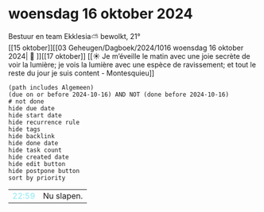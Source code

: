 # woensdag 16 oktober 2024

Bestuur en team Ekklesia⛅ bewolkt, 21°<br>[[15 oktober]][[03 Geheugen/Dagboek/2024/1016 woensdag 16 oktober 2024| 📓 ]][[17 oktober]]
[[☀️ Je m’éveille le matin avec une joie secrète de voir la lumière; je vois la lumière avec une espèce de ravissement; et tout le reste du jour je suis content - Montesquieu]]
```tasks
(path includes Algemeen)
(due on or before 2024-10-16) AND NOT (done before 2024-10-16)
# not done
hide due date
hide start date
hide recurrence rule
hide tags
hide backlink
hide done date
hide task count
hide created date
hide edit button
hide postpone button 
sort by priority 
```

|     |   |
| --- | ---  |
| <font color=#8be9f3>22:59 |  Nu slapen. |